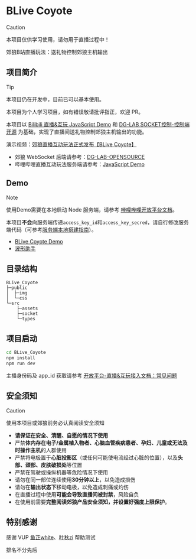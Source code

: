 # BLive Coyote
> [!CAUTION]
> 本项目仅供学习使用，请勿用于直播过程中！

郊狼B站直播玩法：送礼物控制郊狼主机输出

## 项目简介
> [!TIP]
> 本项目仍在开发中，目前已可以基本使用。
> 
> 本项目为个人学习项目，如有错误敬请批评指正，欢迎 PR。

本项目以 [Bilibili 直播&互玩 JavaScript Demo](https://open-live.bilibili.com/document/a7bd5377-ad7d-a273-25ae-28caf37a7a85) 和 [DG-LAB SOCKET控制-控制端开源](https://github.com/DG-LAB-OPENSOURCE/DG-LAB-OPENSOURCE/tree/main/socket) 为基础，实现了直播间送礼物控制郊狼主机输出的功能。

演示视频：[郊狼直播互动玩法正式发布【BLive Coyote】](https://www.bilibili.com/video/BV1D1421i7WB/)

- 郊狼 WebSocket 后端请参考：[DG-LAB-OPENSOURCE](https://github.com/DG-LAB-OPENSOURCE/DG-LAB-OPENSOURCE/tree/main/socket/BackEnd(Node))
- 哔哩哔哩直播互动玩法服务端请参考：[JavaScript Demo](https://open-live.bilibili.com/document/a7bd5377-ad7d-a273-25ae-28caf37a7a85)

## Demo
> [!NOTE]
> 使用Demo需要在本地启动 Node 服务端，请参考 [哔哩哔哩开放平台文档](https://open-live.bilibili.com/document/a7bd5377-ad7d-a273-25ae-28caf37a7a85)。
> 
> 本项目**不会**向服务端传递`access_key_id`和`access_key_secred`，请自行修改服务端代码（可参考[服务端本地搭建指南](https://github.com/klxf/BLive_Coyote/issues/1)）。

- [BLive Coyote Demo](https://blive-coyote.babyfang.cn/)
- [波形助手](https://blive-coyote.babyfang.cn/waveHelper.html)

## 目录结构
```
BLive_Coyote
├─public
│  ├─img
│  └─css
└─src
    ├─assets
    ├─socket
    └─types
```

## 项目启动
```bash
cd BLive_Coyote
npm install
npm run dev
```
主播身份码及 app_id 获取请参考 [开放平台-直播&互玩接入文档：常见问题](https://open-live.bilibili.com/document/5dffc297-6fd2-41ff-bd45-6e8b89e2a68e)

## 安全须知
> [!CAUTION]
> 使用本项目或郊狼前务必认真阅读安全须知

- **请保证在安全、清醒、自愿的情况下使用**
- 严禁**体内存在电子/金属植入物者、心脑血管疾病患者、孕妇、儿童或无法及时操作主机**的人群使用
- 严禁将电极置于**心脏投影区**（或任何可能使电流经过心脏的位置），以及**头部、颈部、皮肤破损处**等位置
- 严禁在驾驶或操纵机器等危险情况下使用
- 请勿在同一部位连续使用**30分钟以上**，以免造成损伤
- 请勿在**输出状态下**移动电极，以免造成刺痛或灼伤
- 在直播过程中使用**可能会导致直播间被封禁**，风险自负
- 在使用前需要**完整阅读郊狼产品安全须知，并设置好强度上限保护**。

## 特别感谢
感谢 VUP [鱼芷white](https://space.bilibili.com/3546608125872618/)、[叶秋zi](https://space.bilibili.com/415235891/) 帮助测试

排名不分先后
